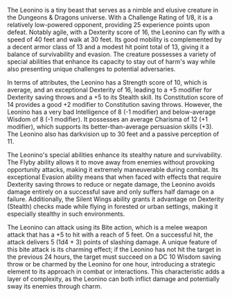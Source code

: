 The Leonino is a tiny beast that serves as a nimble and elusive creature in the Dungeons & Dragons universe. With a Challenge Rating of 1/8, it is a relatively low-powered opponent, providing 25 experience points upon defeat. Notably agile, with a Dexterity score of 16, the Leonino can fly with a speed of 40 feet and walk at 30 feet. Its good mobility is complemented by a decent armor class of 13 and a modest hit point total of 13, giving it a balance of survivability and evasion. The creature possesses a variety of special abilities that enhance its capacity to stay out of harm's way while also presenting unique challenges to potential adversaries. 

In terms of attributes, the Leonino has a Strength score of 10, which is average, and an exceptional Dexterity of 16, leading to a +5 modifier for Dexterity saving throws and a +5 to its Stealth skill. Its Constitution score of 14 provides a good +2 modifier to Constitution saving throws. However, the Leonino has a very bad Intelligence of 8 (-1 modifier) and below-average Wisdom of 8 (-1 modifier). It possesses an average Charisma of 12 (+1 modifier), which supports its better-than-average persuasion skills (+3). The Leonino also has darkvision up to 30 feet and a passive perception of 11.

The Leonino's special abilities enhance its stealthy nature and survivability. The Flyby ability allows it to move away from enemies without provoking opportunity attacks, making it extremely maneuverable during combat. Its exceptional Evasion ability means that when faced with effects that require Dexterity saving throws to reduce or negate damage, the Leonino avoids damage entirely on a successful save and only suffers half damage on a failure. Additionally, the Silent Wings ability grants it advantage on Dexterity (Stealth) checks made while flying in forested or urban settings, making it especially stealthy in such environments.

The Leonino can attack using its Bite action, which is a melee weapon attack that has a +5 to hit with a reach of 5 feet. On a successful hit, the attack delivers 5 (1d4 + 3) points of slashing damage. A unique feature of this bite attack is its charming effect; if the Leonino has not hit the target in the previous 24 hours, the target must succeed on a DC 10 Wisdom saving throw or be charmed by the Leonino for one hour, introducing a strategic element to its approach in combat or interactions. This characteristic adds a layer of complexity, as the Leonino can both inflict damage and potentially sway its enemies through charm.